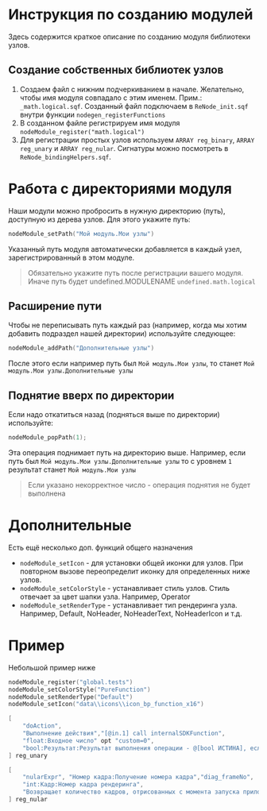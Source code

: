 # Инструкция по созданию модулей

Здесь содержится краткое описание по созданию модуля библиотеки узлов.

## Создание собственных библиотек узлов

1. Создаем файл с нижним подчеркиванием в начале. Желательно, чтобы имя модуля совпадало с этим именем. Прим.: `_math.logical.sqf`. Созданный файл подключаем в `ReNode_init.sqf` внутри функции `nodegen_registerFunctions`
2. В созданном файле регистрируем имя модуля `nodeModule_register("math.logical")`
3. Для регистрации простых узлов используем `ARRAY reg_binary`, `ARRAY reg_unary` и `ARRAY reg_nular`. Сигнатуры можно посмотреть в `ReNode_bindingHelpers.sqf`.

# Работа с директориями модуля
Наши модули можно пробросить в нужную директорию (путь), доступную из дерева узлов. Для этого укажите путь:
```cpp
nodeModule_setPath("Мой модуль.Мои узлы")
```
Указанный путь модуля автоматически добавляется в каждый узел, зарегистрированный в этом модуле.

> Обязательно укажите путь после регистрации вашего модуля. Иначе путь будет undefined.MODULENAME `undefined.math.logical`

## Расширение пути
Чтобы не переписывать путь каждый раз (например, когда мы хотим добавить подраздел нашей директории) используйте следующее:
```cpp
nodeModule_addPath("Дополнительные узлы")
```
После этого если например путь был `Мой модуль.Мои узлы`, то станет `Мой модуль.Мои узлы.Дополнительные узлы`
## Поднятие вверх по директории
Если надо откатиться назад (подняться выше по директории) используйте:
```cpp
nodeModule_popPath(1);
```
Эта операция поднимает путь на директорию выше. Например, если путь был `Мой модуль.Мои узлы.Дополнительные узлы` то с уровнем `1` результат станет `Мой модуль.Мои узлы`
> Если указано некорректное число - операция поднятия не будет выполнена

# Дополнительные
Есть ещё несколько доп. функций общего назначения
- `nodeModule_setIcon` - для установки общей иконки для узлов. При повторном вызове переопределит иконку для определенных ниже узлов.
- `nodeModule_setColorStyle` - устанавливает стиль узлов. Стиль отвечает за цвет шапки узла. Например, Operator
- `nodeModule_setRenderType` - устанавливает тип рендеринга узла. Например, Default, NoHeader, NoHeaderText, NoHeaderIcon и т.д.

# Пример 
Небольшой пример ниже

```cpp
nodeModule_register("global.tests")
nodeModule_setColorStyle("PureFunction")
nodeModule_setRenderType("Default")
nodeModule_setIcon("data\\icons\\icon_bp_function_x16")

[
    "doAction",
    "Выполнение действия","[@in.1] call internalSDKFunction",
    "float:Входное число" opt "custom=0",
    "bool:Результат:Результат выполнения операции - @[bool ИСТИНА], если успешно."
] reg_unary

[
    "nularExpr", "Номер кадра:Получение номера кадра","diag_frameNo",
    "int:Кадр:Номер кадра рендеринга",
    "Возвращает количество кадров, отрисованных с момента запуска приложения."
] reg_nular
```
